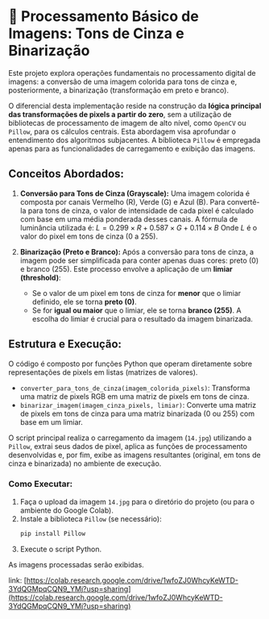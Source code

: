 # 🎨 Processamento Básico de Imagens: Tons de Cinza e Binarização

Este projeto explora operações fundamentais no processamento digital de imagens: a conversão de uma imagem colorida para tons de cinza e, posteriormente, a binarização (transformação em preto e branco).

O diferencial desta implementação reside na construção da **lógica principal das transformações de pixels a partir do zero**, sem a utilização de bibliotecas de processamento de imagem de alto nível, como `OpenCV` ou `Pillow`, para os cálculos centrais. Esta abordagem visa aprofundar o entendimento dos algoritmos subjacentes. A biblioteca `Pillow` é empregada apenas para as funcionalidades de carregamento e exibição das imagens.

## Conceitos Abordados:

1.  **Conversão para Tons de Cinza (Grayscale):**
    Uma imagem colorida é composta por canais Vermelho (R), Verde (G) e Azul (B). Para convertê-la para tons de cinza, o valor de intensidade de cada pixel é calculado com base em uma média ponderada desses canais. A fórmula de luminância utilizada é:
    $L = 0.299 \times R + 0.587 \times G + 0.114 \times B$
    Onde $L$ é o valor do pixel em tons de cinza (0 a 255).

2.  **Binarização (Preto e Branco):**
    Após a conversão para tons de cinza, a imagem pode ser simplificada para conter apenas duas cores: preto (0) e branco (255). Este processo envolve a aplicação de um **limiar (threshold)**:
    * Se o valor de um pixel em tons de cinza for **menor** que o limiar definido, ele se torna **preto (0)**.
    * Se for **igual ou maior** que o limiar, ele se torna **branco (255)**.
    A escolha do limiar é crucial para o resultado da imagem binarizada.

## Estrutura e Execução:

O código é composto por funções Python que operam diretamente sobre representações de pixels em listas (matrizes de valores).

* `converter_para_tons_de_cinza(imagem_colorida_pixels)`: Transforma uma matriz de pixels RGB em uma matriz de pixels em tons de cinza.
* `binarizar_imagem(imagem_cinza_pixels, limiar)`: Converte uma matriz de pixels em tons de cinza para uma matriz binarizada (0 ou 255) com base em um limiar.

O script principal realiza o carregamento da imagem (`14.jpg`) utilizando a `Pillow`, extrai seus dados de pixel, aplica as funções de processamento desenvolvidas e, por fim, exibe as imagens resultantes (original, em tons de cinza e binarizada) no ambiente de execução.

### Como Executar:

1.  Faça o upload da imagem `14.jpg` para o diretório do projeto (ou para o ambiente do Google Colab).
2.  Instale a biblioteca `Pillow` (se necessário):
    ```bash
    pip install Pillow
    ```
3.  Execute o script Python.

As imagens processadas serão exibidas.

link: [https://colab.research.google.com/drive/1wfoZJ0WhcyKeWTD-3YdQGMpqCQN9_YMj?usp=sharing](https://colab.research.google.com/drive/1wfoZJ0WhcyKeWTD-3YdQGMpqCQN9_YMj?usp=sharing)
